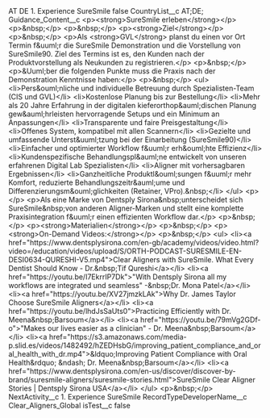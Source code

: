 <?xml version="1.0" encoding="UTF-8"?>
<CustomMetadata xmlns="http://soap.sforce.com/2006/04/metadata" xmlns:xsi="http://www.w3.org/2001/XMLSchema-instance" xmlns:xsd="http://www.w3.org/2001/XMLSchema">
    <label>AT DE 1. Experience SureSmile</label>
    <protected>false</protected>
    <values>
        <field>CountryList__c</field>
        <value xsi:type="xsd:string">AT;DE;</value>
    </values>
    <values>
        <field>Guidance_Content__c</field>
        <value xsi:type="xsd:string">&lt;p&gt;&lt;strong&gt;SureSmile erleben&lt;/strong&gt;&lt;/p&gt;
&lt;p&gt;&amp;nbsp;&lt;/p&gt;
&lt;p&gt;&amp;nbsp;&lt;/p&gt;
&lt;p&gt;&lt;strong&gt;Ziel&lt;/strong&gt;&lt;/p&gt;
&lt;p&gt;&amp;nbsp;&lt;/p&gt;
&lt;p&gt;Als &lt;strong&gt;GVL&lt;/strong&gt; planst du einen vor Ort Termin f&amp;uuml;r die SureSmile Demonstration und die Vorstellung von SureSmile90. Ziel des Termins ist es, den Kunden nach der Produktvorstellung als Neukunden zu registrieren.&lt;/p&gt;
&lt;p&gt;&amp;nbsp;&lt;/p&gt;
&lt;p&gt;&amp;Uuml;ber die folgenden Punkte muss die Praxis nach der Demonstration Kenntnisse haben:&lt;/p&gt;
&lt;p&gt;&amp;nbsp;&lt;/p&gt;
&lt;ul&gt;
&lt;li&gt;Pers&amp;ouml;nliche und individuelle Betreuung durch Spezialisten-Team (CIS und GVL)&lt;/li&gt;
&lt;li&gt;Kostenlose Planung bis zur Bestellung&lt;/li&gt;
&lt;li&gt;Mehr als 20 Jahre Erfahrung in der digitalen kieferorthop&amp;auml;dischen Planung gew&amp;auml;hrleisten hervorragende Setups und ein Minimum an Anpassungen&lt;/li&gt;
&lt;li&gt;Transparente und faire Preisgestaltung&lt;/li&gt;
&lt;li&gt;Offenes System, kompatibel mit allen Scannern&lt;/li&gt;
&lt;li&gt;Gezielte und umfassende Unterst&amp;uuml;tzung bei der Einarbeitung (SureSmile90)&lt;/li&gt;
&lt;li&gt;Einfacher und optimierter Workflow f&amp;uuml;r erh&amp;ouml;hte Effizienz&lt;/li&gt;
&lt;li&gt;Kundenspezifische Behandlungspl&amp;auml;ne entwickelt von unseren erfahrenen Digital Lab Spezialisten&lt;/li&gt;
&lt;li&gt;Aligner mit vorhersagbaren Ergebnissen&lt;/li&gt;
&lt;li&gt;Ganzheitliche Produktl&amp;ouml;sungen f&amp;uuml;r mehr Komfort, reduzierte Behandlungszeitr&amp;auml;ume und Differenzierungsm&amp;ouml;glichkeiten (Retainer, VPro).&amp;nbsp;&lt;/li&gt;
&lt;/ul&gt;
&lt;p&gt;&lt;/p&gt;
&lt;p&gt;Als eine Marke von Dentsply Sirona&amp;nbsp;unterscheidet sich SureSmile&amp;nbsp;von anderen Aligner-Marken und stellt eine komplette Praxisintegration f&amp;uuml;r einen effizienten Workflow dar.&lt;/p&gt;
&lt;p&gt;&amp;nbsp;&lt;/p&gt;
&lt;p&gt;&lt;strong&gt;Materialien&lt;/strong&gt;&lt;/p&gt;
&lt;p&gt;&amp;nbsp;&lt;/p&gt;
&lt;p&gt;&lt;strong&gt;On-Demand Videos:&lt;/strong&gt;&lt;/p&gt;
&lt;p&gt;&amp;nbsp;&lt;/p&gt;
&lt;ul&gt;
&lt;li&gt;&lt;a href=&quot;https://www.dentsplysirona.com/en-gb/academy/videos/video.html?video=/education/videos/upload/S/ORTH-PODCAST-SURESMILE-EN-DESI0634-QURESHI-V5.mp4&quot;&gt;Clear Aligners with SureSmile. What Every Dentist Should Know - Dr.&amp;nbsp;Tif Qureshi&lt;/a&gt;&lt;/li&gt;
&lt;li&gt;&lt;a href=&quot;https://youtu.be/I7EkrrIP7Dk&quot;&gt;&quot;With Dentsply Sirona all my workflows are integrated und seamless&quot; -&amp;nbsp;Dr. Mona Patel&lt;/a&gt;&lt;/li&gt;
&lt;li&gt;&lt;a href=&quot;https://youtu.be/XV27jmzkLAk&quot;&gt;Why Dr. James Taylor Choose SureSmile Aligners&lt;/a&gt;&lt;/li&gt;
&lt;li&gt;&lt;a href=&quot;https://youtu.be/lhdJsSaUts0&quot;&gt;Practicing Efficiently with Dr. Meena&amp;nbsp;Barsoum&lt;/a&gt;&lt;/li&gt;
&lt;li&gt;&lt;a href=&quot;https://youtu.be/79mVg2GDf-o&quot;&gt;&quot;Makes our lives easier as a clinician&quot; - Dr. Meena&amp;nbsp;Barsoum&lt;/a&gt;&lt;/li&gt;
&lt;li&gt;&lt;a href=&quot;https://s3.amazonaws.com/media-p.slid.es/videos/1482492/hZEDHsbG/improving_patient_compliance_and_oral_health_with_dr.mp4&quot;&gt;&amp;ldquo;Improving Patient Compliance with Oral Health&amp;rdquo; &amp;ndash; Dr. Meena&amp;nbsp;Barsoum&lt;/a&gt;&lt;/li&gt;
&lt;li&gt;&lt;a href=&quot;https://www.dentsplysirona.com/en-us/discover/discover-by-brand/suresmile-aligners/suresmile-stories.html&quot;&gt;SureSmile Clear Aligner Stories | Dentsply Sirona USA&lt;/a&gt;&lt;/li&gt;
&lt;/ul&gt;
&lt;p&gt;&amp;nbsp;&lt;/p&gt;</value>
    </values>
    <values>
        <field>NextActivity__c</field>
        <value xsi:type="xsd:string">1. Experience SureSmile</value>
    </values>
    <values>
        <field>RecordTypeDeveloperName__c</field>
        <value xsi:type="xsd:string">Clear_Aligners_Global</value>
    </values>
    <values>
        <field>isTest__c</field>
        <value xsi:type="xsd:boolean">false</value>
    </values>
</CustomMetadata>
